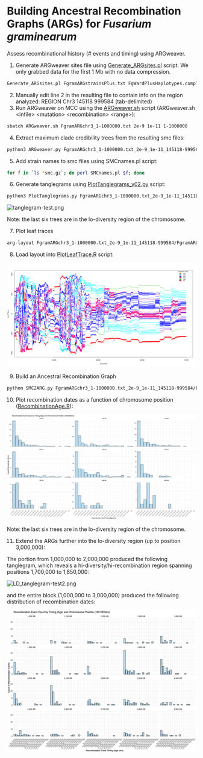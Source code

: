 # Building Ancestral Recombination Graphs (ARGs) for _Fusarium graminearum_
Assess recombinational history (# events and timing) using ARGweaver.
1. Generate ARGweaver sites file using [Generate_ARGsites.pl](/scripts/Generate_ARGsites.pl) script. We only grabbed data for the first 1 Mb with no data compression.
```bash
Generate_ARGsites.pl FgramARGstrainsPlus.txt FgWardPlusHaplotypes.complete.txt 3 | awk '$1 ~ /NAMES/ || $1 < 1000000' > FgramARGchr3_1-1000000.txt
```
2. Manually edit line 2 in the resulting file to contain info on the region analyzed: REGION  Chr3 145118 999584 (tab-delimited)
3. Run ARGweaver on MCC using the [ARGweaver.sh](/scripts/ARGweaver.sh) script (ARGweaver.sh \<infile\> \<mutation\> \<recombination\> \<range\>):
```bash
sbatch ARGweaver.sh FgramARGchr3_1-1000000.txt 2e-9 1e-11 1-1000000
```
4. Extract maximum clade credibility trees from the resulting smc files:
```bash
python3 ARGweaver.py FgramARGchr3_1-1000000.txt_2e-9_1e-11_145118-999584
```
5. Add strain names to smc files using SMCnames.pl script:
```bash
for f in `ls *smc.gz`; do perl SMCnames.pl $f; done
```
6. Generate tanglegrams using [PlotTanglegrams_v02.py](/scripts/PlotTanglegrams_v02.py) script:
```bash
python3 PlotTanglegrams.py FgramARGchr3_1-1000000.txt_2e-9_1e-11_145118-999584/
```

![tanglegram-test.png](/data/tanglegram-test.png)

Note: the last six trees are in the lo-diversity region of the chromosome.

7. Plot leaf traces
```bash
arg-layout FgramARGchr3_1-1000000.txt_2e-9_1e-11_145118-999584/FgramARGchr3_1-1000000.txt_2e-9_1e-11_145118-999584.199.layout FgramARGchr3_1-1000000.txt_2e-9_1e-11_145118-999584/FgramARGchr3_1-1000000.txt_2e-9_1e-11_145118-999584.199.smc
```
8. Load layout into [PlotLeafTrace.R](/scripts/PlotLeafTrace.R) script:

![FgramARGchr3LeafTraces.png](/data/FgramARGchr3LeafTraces.png)

9. Build an Ancestral Recombination Graph
```bash
python SMC2ARG.py FgramARGchr3_1-1000000.txt_2e-9_1e-11_145118-999584/FgramARGchr3_1-1000000.txt_2e-9_1e-11_145118-999584.99.smc
```
10. Plot recombination dates as a function of chromosome position ([RecombinationAge.R](/scripts/RecombinationAge.R)):

![RecombinationAge.png](/data/RecombinationAge.png)

Note: the last six trees are in the lo-diversity region of the chromosome.

11. Extend the ARGs further into the lo-diversity region (up to position 3,000,000):

The portion from 1,000,000 to 2,000,000 produced the following tanglegram, which reveals a hi-diversity/hi-recombination region spanning positions 1,700,000 to 1,850,000: 

![LD_tanglegram-test2.png](/data/LD_tanglegram-test2.png)

and the entire block (1,000,000 to 3,000,000) produced the following distribution of recombination dates:
 
![RecombinationAge2.png](/data/RecombinationAge2.png)

